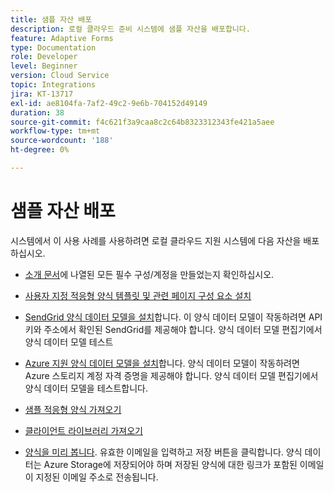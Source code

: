 ```yaml
---
title: 샘플 자산 배포
description: 로컬 클라우드 준비 시스템에 샘플 자산을 배포합니다.
feature: Adaptive Forms
type: Documentation
role: Developer
level: Beginner
version: Cloud Service
topic: Integrations
jira: KT-13717
exl-id: ae8104fa-7af2-49c2-9e6b-704152d49149
duration: 38
source-git-commit: f4c621f3a9caa8c2c64b8323312343fe421a5aee
workflow-type: tm+mt
source-wordcount: '188'
ht-degree: 0%

---
```


# 샘플 자산 배포

시스템에서 이 사용 사례를 사용하려면 로컬 클라우드 지원 시스템에 다음 자산을 배포하십시오.

* [소개 문서](./introduction.md)에 나열된 모든 필수 구성/계정을 만들었는지 확인하십시오.

* [사용자 지정 적응형 양식 템플릿 및 관련 페이지 구성 요소 설치](./assets/azure-portal-template-page-component.zip)

* [SendGrid 양식 데이터 모델을 설치](./assets/send-grid-form-data-model.zip)합니다. 이 양식 데이터 모델이 작동하려면 API 키와 주소에서 확인된 SendGrid를 제공해야 합니다. 양식 데이터 모델 편집기에서 양식 데이터 모델 테스트

* [Azure 지원 양식 데이터 모델을 설치](./assets/azure-storage-fdm.zip)합니다. 양식 데이터 모델이 작동하려면 Azure 스토리지 계정 자격 증명을 제공해야 합니다. 양식 데이터 모델 편집기에서 양식 데이터 모델을 테스트합니다.

* [샘플 적응형 양식 가져오기](./assets/credit-applications-af.zip)
* [클라이언트 라이브러리 가져오기](./assets/client-lib.zip)
* [양식을 미리 봅니다](http://localhost:4502/content/dam/formsanddocuments/azureportalstorage/creditapplications/jcr:content?wcmmode=disabled). 유효한 이메일을 입력하고 저장 버튼을 클릭합니다. 양식 데이터는 Azure Storage에 저장되어야 하며 저장된 양식에 대한 링크가 포함된 이메일이 지정된 이메일 주소로 전송됩니다.
